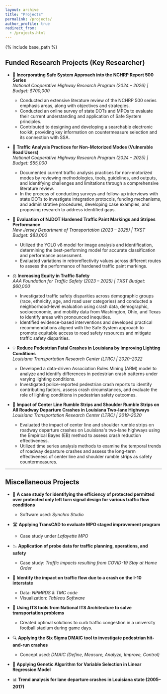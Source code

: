 ```yaml
---
layout: archive
title: "Projects"
permalink: /projects/
author_profile: true
redirect_from: 
  - /projects.html
---
```


{% include base_path %}

Funded Research Projects (Key Researcher)
---

- 🧩 **Incorporating Safe System Approach into the NCHRP Report 500 Series**  
  *National Cooperative Highway Research Program (2024 – 2026) | Budget: $700,000*  
  - Conducted an extensive literature review of the NCHRP 500 series emphasis areas, along with objectives and strategies.  
  - Conducted an online survey of state DOTs and MPOs to evaluate their current understanding and application of Safe System principles.  
  - Contributed to designing and developing a searchable electronic toolkit, providing key information on countermeasure selection and its connection with SSA.

- 🚶 **Traffic Analysis Practices for Non-Motorized Modes (Vulnerable Road Users)**  
  *National Cooperative Highway Research Program (2024 – 2025) | Budget: $55,000*  
  - Documented current traffic analysis practices for non-motorized modes by reviewing methodologies, tools, guidelines, and outputs, and identifying challenges and limitations through a comprehensive literature review.  
  - In the process of conducting surveys and follow-up interviews with state DOTs to investigate integration protocols, funding mechanisms, and administrative procedures, developing case examples, and proposing research to address identified gaps.

- 🎯 **Evaluation of NJDOT Hardened Traffic Paint Markings and Stripes Performance**  
  *New Jersey Department of Transportation (2023 – 2025) | TXST Budget: $83,000*  
  - Utilized the YOLO v8 model for image analysis and identification, determining the best-performing model for accurate classification and performance assessment.  
  - Evaluated variations in retroreflectivity values across different routes to assess the performance of hardened traffic paint markings.

- ⚖️ **Increasing Equity in Traffic Safety**  
  *AAA Foundation for Traffic Safety (2023 – 2025) | TXST Budget: $60,000*  
  - Investigated traffic safety disparities across demographic groups (race, ethnicity, age, and road user categories) and conducted a neighborhood-level evaluation using crash data, demographic, socioeconomic, and mobility data from Washington, Ohio, and Texas to identify areas with pronounced inequities.  
  - Identified evidence-based interventions and developed practical recommendations aligned with the Safe System approach to promote equitable access to road safety resources and mitigate traffic safety disparities.

- 💡 **Reduce Pedestrian Fatal Crashes in Louisiana by Improving Lighting Conditions**  
  *Louisiana Transportation Research Center (LTRC) | 2020–2022*  
  - Developed a data-driven Association Rules Mining (ARM) model to analyze and identify differences in pedestrian crash patterns under varying lighting conditions.  
  - Investigated police-reported pedestrian crash reports to identify contributing factors, assess crash circumstances, and evaluate the role of lighting conditions in pedestrian safety outcomes.

- 🚧 **Impact of Center Line Rumble Strips and Shoulder Rumble Strips on All Roadway Departure Crashes in Louisiana Two-lane Highways**  
  *Louisiana Transportation Research Center (LTRC) | 2019–2020*  
  - Evaluated the impact of center line and shoulder rumble strips on roadway departure crashes on Louisiana's two-lane highways using the Empirical Bayes (EB) method to assess crash reduction effectiveness.  
  - Utilized time series analysis methods to examine the temporal trends of roadway departure crashes and assess the long-term effectiveness of center line and shoulder rumble strips as safety countermeasures.

---

Miscellaneous Projects
---

- 🔀 **A case study for identifying the efficiency of protected permitted over protected only left turn signal design for various traffic flow conditions**  
  - Software used: *Synchro Studio*

- 🛣️ **Applying TransCAD to evaluate MPO staged improvement program**  
  - Case study under *Lafayette MPO*

- 📉 **Application of probe data for traffic planning, operations, and safety**  
  - Case study: *Traffic impacts resulting from COVID-19 Stay at Home Order*

- 🚦 **Identify the impact on traffic flow due to a crash on the I-10 interstate**  
  - Data: *NPMRDS & TMC code*  
  - Visualization: *Tableau Software*

- 🧭 **Using ITS tools from National ITS Architecture to solve transportation problems**  
  - Created optimal solutions to curb traffic congestion in a university football stadium during game days.

- 🔍 **Applying the Six Sigma DMAIC tool to investigate pedestrian hit-and-run crashes**  
  - Concept used: *DMAIC (Define, Measure, Analyze, Improve, Control)*

- 🧬 **Applying Genetic Algorithm for Variable Selection in Linear Regression Model**

- 📊 **Trend analysis for lane departure crashes in Louisiana state (2005–2017)**
